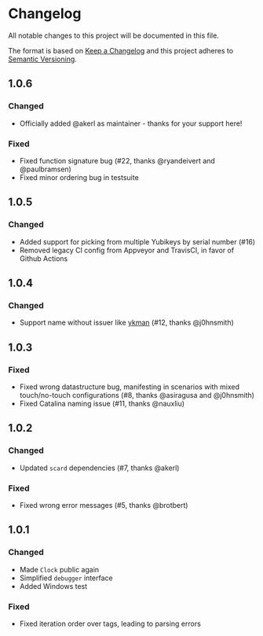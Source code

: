# Changelog

All notable changes to this project will be documented in this file.

The format is based on [Keep a Changelog](http://keepachangelog.com/en/1.0.0/)
and this project adheres to [Semantic Versioning](http://semver.org/spec/v2.0.0.html).

## 1.0.6

### Changed

- Officially added @akerl as maintainer - thanks for your support here!

### Fixed

- Fixed function signature bug (#22, thanks @ryandeivert and @paulbramsen)
- Fixed minor ordering bug in testsuite

## 1.0.5

### Changed

- Added support for picking from multiple Yubikeys by serial number (#16)
- Removed legacy CI config from Appveyor and TravisCI, in favor of Github Actions

## 1.0.4

### Changed

- Support name without issuer like [ykman](https://support.yubico.com/support/solutions/articles/15000012643-yubikey-manager-cli-ykman-user-manual) (#12, thanks @j0hnsmith)

## 1.0.3

### Fixed

- Fixed wrong datastructure bug, manifesting in scenarios with mixed touch/no-touch configurations (#8, thanks @asiragusa and @j0hnsmith)
- Fixed Catalina naming issue (#11, thanks @nauxliu)

## 1.0.2

### Changed

- Updated `scard` dependencies (#7, thanks @akerl)

### Fixed

- Fixed wrong error messages (#5, thanks @brotbert)

## 1.0.1

### Changed

- Made `Clock` public again
- Simplified `debugger` interface
- Added Windows test

### Fixed

- Fixed iteration order over tags, leading to parsing errors
